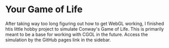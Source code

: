 # Your Game of Life

After taking way too long figuring out how to get WebGL working, I finished htis little hobby project to simulate Conway's Game of Life. This is primarily meant to be a base for working with CGOL in the future. Access the simulation by the GitHub pages link in the sidebar.